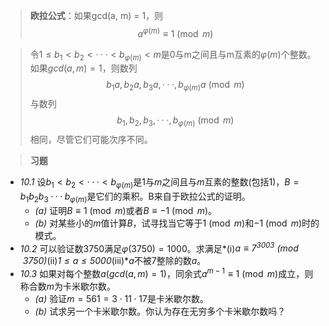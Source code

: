 > **欧拉公式**：如果gcd(a, m) = 1，则$$a^{\varphi(m)} \equiv 1 \pmod{m}$$

> 令$1 \leq b_1 < b_2 < ··· < b_{\varphi(m)} < m$是0与m之间且与m互素的$\varphi(m)$个整数。
> 如果$gcd(a, m) = 1$，则数列$$b_1a,b_2a,b_3a,···,b_{\varphi(m)}a \pmod{m}$$
> 与数列$$b_1,b_2,b_3,···,b_{\varphi(m)} \pmod{m}$$相同，尽管它们可能次序不同。

>**习题**
- *10.1* 设$b_1 < b_2 < ··· <b_{\varphi(m)}$是$1$与$m$之间且与$m$互素的整数(包括$1$)，$B = b_1b_2b_3···b_{\varphi(m)}$是它们的乘积。B来自于欧拉公式的证明。
	- *(a)* 证明$B \equiv 1 \pmod{m}$或者$B \equiv -1 \pmod{m}$。
	- *(b)* 对某些小的$m$值计算$B$，试寻找当它等于$1 \pmod{m}$和$-1 \pmod{m}$时的模式。
- *10.2* 可以验证数$3750$满足$\varphi(3750) = 1000$。求满足*(i)*$a \equiv 7^{3003} \pmod{3750}$*(ii)*$1 \leq a \leq 5000$*(iii)*$a$不被$7$整除的数$a$。
- *10.3* 如果对每个整数$a(gcd(a,m)=1)$，同余式$a^{m-1} \equiv 1 \pmod{m}$成立，则称合数$m$为卡米歇尔数。
	- *(a)* 验证$m = 561 = 3 \cdot 11 \cdot 17$是卡米歇尔数。
	- *(b)* 试求另一个卡米歇尔数。你认为存在无穷多个卡米歇尔数吗？
